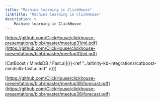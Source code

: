 ```yaml
---
title: "Machine learning in ClickHouse"
linkTitle: "Machine learning in ClickHouse"
description: >
    Machine learning in ClickHouse
---
```

[https://github.com/ClickHouse/clickhouse-presentations/blob/master/meetup31/ml.pdf](https://github.com/ClickHouse/clickhouse-presentations/blob/master/meetup31/ml.pdf)

[CatBoost / MindsDB / Fast.ai]({{<ref "../altinity-kb-integrations/catboost-mindsdb-fast.ai.md" >}})

[https://github.com/ClickHouse/clickhouse-presentations/blob/master/meetup38/forecast.pdf](https://github.com/ClickHouse/clickhouse-presentations/blob/master/meetup38/forecast.pdf)

